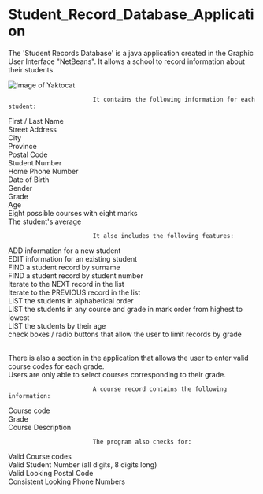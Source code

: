 # Student_Record_Database_Application
The 'Student Records Database' is a java application created in the Graphic User Interface "NetBeans".
It allows a school to record information about their students.

![Image of Yaktocat](https://imgur.com/9aVPVV2.png)

                            It contains the following information for each student: 

First / Last Name
<br>Street Address
<br>City
<br>Province
<br>Postal Code
<br>Student Number
<br>Home Phone Number
<br>Date of Birth
<br>Gender
<br>Grade
<br>Age
<br>Eight possible courses with eight marks
<br>The student's average

                            It also includes the following features:

ADD information for a new student
<br>EDIT information for an existing student
<br>FIND a student record by surname
<br>FIND a student record by student number
<br>Iterate to the NEXT record in the list
<br>Iterate to the PREVIOUS record in the list
<br>LIST the students in alphabetical order
<br>LIST the students in any course and grade in mark order from highest to lowest
<br>LIST the students by their age
<br>check boxes / radio buttons that allow the user to limit records by grade

<br>There is also a section in the application that allows the user to enter valid course codes for each grade.
<br>Users are only able to select courses corresponding to their grade. 

                            A course record contains the following information:
Course code
<br>Grade
<br>Course Description

                            The program also checks for: 
                    
Valid Course codes
<br>Valid Student Number (all digits, 8 digits long)
<br>Valid Looking Postal Code
<br>Consistent Looking Phone Numbers

